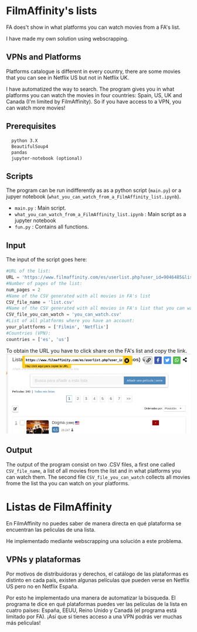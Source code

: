 # FilmAffinity's lists

FA does't show in what platforms you can watch movies from a FA's list.

I have made my own solution using webscrapping.

## VPNs and Platforms

Platforms catalogue is different in every country, there are some movies that you can see in Netflix US but not in Netflix UK.

I have automatized the way to search. The program gives you in what platforms you can watch the movies in four countries: Spain, US, UK and Canada (I'm limited by FilmAffinity). So if you have access to a VPN, you can watch more movies!

## Prerequisites

```
  python 3.X
  BeautifulSoup4
  pandas
  jupyter-notebook (optional)
```

## Scripts

The program can be run indifferently as as a python script (`main.py`) or a jupyer notebook (`what_you_can_watch_from_a_FilmAffinity_list.ipynb`).

 * `main.py` : Main script.
 * `what_you_can_watch_from_a_FilmAffinity_list.ipynb` : Main script as a jupyter notebook
 * `fun.py` : Contains all functions.

## Input

The input of the script goes here:
```python
#URL of the list:
URL = 'https://www.filmaffinity.com/es/userlist.php?user_id=9046485&list_id=220'
#Number of pages of the list:
num_pages = 2 
#Name of the CSV generated with all movies in FA's list
CSV_file_name = 'list.csv'
#Name of the CSV generated with all movies in FA's list that you can watch
CSV_file_you_can_watch = 'you_can_watch.csv'
#List of all platforms where you have an account:
your_plattforms = ['Filmin', 'Netflix']
#Countries (VPN): 
countries = ['es', 'us']
```
To obtain the URL you have to click share on the FA's list and copy the link.
![URL](https://github.com/rubzip/FilmAffinity-s-lists/blob/main/URL.jpg)

## Output

The output of the program consist on two .CSV files, a first one called `CSV_file_name`, a list of all movies from the list and in what platforms you can watch them. The second file `CSV_file_you_can_watch` collects all movies frome the list tha you can watch on your platforms.

# Listas de FilmAffinity

En FilmAffinity no puedes saber de manera directa en qué plataforma se encuentran las peliculas de una lista.

He implementado mediante webscrapping una solución a este problema.

## VPNs y plataformas

Por motivos de distribuidoras y derechos, el catálogo de las plataformas es distinto en cada país, existen algunas películas que pueden verse en Netflix US pero no en Netflix España.

Por esto he implementado una manera de automatizar la búsqueda. El programa te dice en qué plataformas puedes ver las películas de la lista en cuatro países: España, EEUU, Reino Unido y Canadá (el programa está limitado por FA). ¡Así que si tienes acceso a una VPN podrás ver muchas más peliculas!
